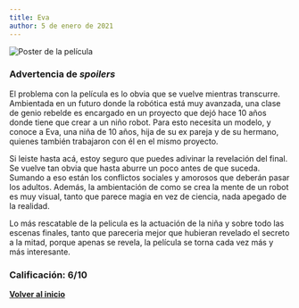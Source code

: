 ```yaml
---
title: Eva
author: 5 de enero de 2021
---
```


![](../img/eva.webp "Poster de la película")

### Advertencia de *spoilers*

El problema con la película es lo obvia que se vuelve mientras transcurre.
Ambientada en un futuro donde la robótica está muy avanzada, una clase de genio rebelde es encargado en un proyecto que dejó hace 10 años donde tiene que crear a un niño robot.
Para esto necesita un modelo, y conoce a Eva, una niña de 10 años, hija de su ex pareja y de su hermano, quienes también trabajaron con él en el mismo proyecto.

Si leiste hasta acá, estoy seguro que puedes adivinar la revelación del final. Se vuelve tan obvia que hasta aburre un poco antes de que suceda. Sumando a eso están los conflictos sociales y amorosos que deberán pasar los adultos. Además, la ambientación de como se crea la mente de un robot es muy visual, tanto que parece magia en vez de ciencia, nada apegado de la realidad.

Lo más rescatable de la pelicula es la actuación de la niña y sobre todo las escenas finales, tanto que pareceria mejor que hubieran revelado el secreto a la mitad, porque apenas se revela, la película se torna cada vez más y más interesante.

### Calificación: 6/10

[**Volver al inicio**](../index.html)
